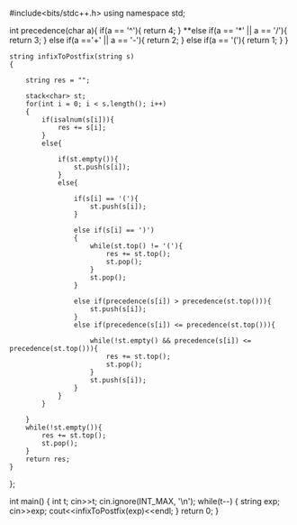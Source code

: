 #include<bits/stdc++.h>
using namespace std;

int precedence(char a){
        if(a == '^'){
            return 4;
        }
        **else if(a == '*' || a == '/'){
            return 3;
        }
        else if(a =='+' || a == '-'){
            return 2;
        }
        else if(a == '('){
            return 1; 
        }
    }
   
    string infixToPostfix(string s)
    {
  
        string res = ""; 
        
        stack<char> st; 
        for(int i = 0; i < s.length(); i++)
        {
            if(isalnum(s[i])){
                res += s[i]; 
            }
            else{
                
                if(st.empty()){
                    st.push(s[i]);
                }
                else{
                    
                    if(s[i] == '('){
                        st.push(s[i]);
                    }
                    
                    else if(s[i] == ')')
                    {
                        while(st.top() != '('){
                            res += st.top(); 
                            st.pop();
                        }
                        st.pop(); 
                    }
                    
                    else if(precedence(s[i]) > precedence(st.top())){
                        st.push(s[i]); 
                    }
                    else if(precedence(s[i]) <= precedence(st.top())){
                        
                        while(!st.empty() && precedence(s[i]) <= precedence(st.top())){
                            res += st.top(); 
                            st.pop(); 
                        }
                        st.push(s[i]);
                    }
                }
            }
            
        }
        while(!st.empty()){
            res += st.top(); 
            st.pop(); 
        }
        return res; 
    }
};

int main()
{
    int t;
    cin>>t;
    cin.ignore(INT_MAX, '\n');
    while(t--)
    {
        string exp;
        cin>>exp;
        cout<<infixToPostfix(exp)<<endl;
    }
    return 0;
}

